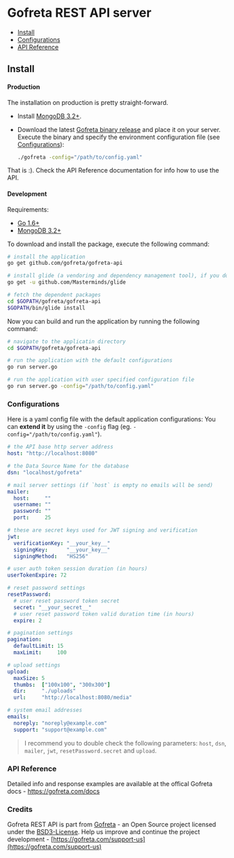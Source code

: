 Gofreta REST API server
======================================================================

- [Install](#install)
- [Configurations](#configurations)
- [API Reference](#api-reference)

## Install

#### Production
The installation on production is pretty straight-forward.

- Install [MongoDB 3.2+](https://www.mongodb.com/download-center?jmp=nav#community).

- Download the latest [Gofreta binary release](https://github.com/gofreta/gofreta-api/releases) and place it on your server.
    Execute the binary and specify the environment configuration file (see [Configurations](#configurations)):
    ```bash
    ./gofreta -config="/path/to/config.yaml"
    ```

That is :). Check the API Reference documentation for info how to use the API.

#### Development
Requirements:
- [Go 1.6+](https://golang.org/doc/install)
- [MongoDB 3.2+](https://www.mongodb.com/download-center?jmp=nav#community)

To download and install the package, execute the following command:
```bash
# install the application
go get github.com/gofreta/gofreta-api

# install glide (a vendoring and dependency management tool), if you don't have it yet
go get -u github.com/Masterminds/glide

# fetch the dependent packages
cd $GOPATH/gofreta/gofreta-api
$GOPATH/bin/glide install
```

Now you can build and run the application by running the following command:
```bash
# navigate to the applicatin directory
cd $GOPATH/gofreta/gofreta-api

# run the application with the default configurations
go run server.go

# run the application with user specified configuration file
go run server.go -config="/path/to/config.yaml"
```


### Configurations
Here is a yaml config file with the default application configurations:
You can <strong>extend it</strong> by using the `-config` flag (eg. `-config="/path/to/config.yaml"`).

```yaml
# the API base http server address
host: "http://localhost:8080"

# the Data Source Name for the database
dsn: "localhost/gofreta"

# mail server settings (if `host` is empty no emails will be send)
mailer:
  host:     ""
  username: ""
  password: ""
  port:     25

# these are secret keys used for JWT signing and verification
jwt:
  verificationKey: "__your_key__"
  signingKey:      "__your_key__"
  signingMethod:   "HS256"

# user auth token session duration (in hours)
userTokenExpire: 72

# reset password settings
resetPassword:
  # user reset password token secret
  secret: "__your_secret__"
  # user reset password token valid duration time (in hours)
  expire: 2

# pagination settings
pagination:
  defaultLimit: 15
  maxLimit:     100

# upload settings
upload:
  maxSize: 5
  thumbs:  ["100x100", "300x300"]
  dir:     "./uploads"
  url:     "http://localhost:8080/media"

# system email addresses
emails:
  noreply: "noreply@example.com"
  support: "support@example.com"
```

> I recommend you to double check the following parameters: `host`, `dsn`, `mailer`, `jwt`, `resetPassword.secret` and `upload`.


### API Reference
Detailed info and response examples are available at the offical Gofreta docs - https://gofreta.com/docs


### Credits
Gofreta REST API is part from [Gofreta](https://gofreta.com) - an Open Source project licensed under the [BSD3-License](LICENSE.md).
Help us improve and continue the project development - [https://gofreta.com/support-us](https://gofreta.com/support-us)
